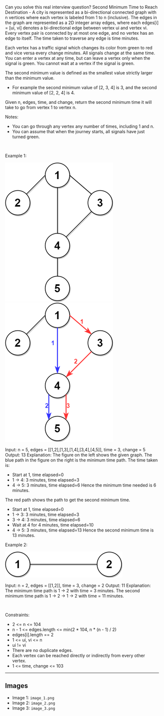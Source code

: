 Can you solve this real interview question? Second Minimum Time to Reach Destination - A city is represented as a bi-directional connected graph with n vertices where each vertex is labeled from 1 to n (inclusive). The edges in the graph are represented as a 2D integer array edges, where each edges[i] = [ui, vi] denotes a bi-directional edge between vertex ui and vertex vi. Every vertex pair is connected by at most one edge, and no vertex has an edge to itself. The time taken to traverse any edge is time minutes.

Each vertex has a traffic signal which changes its color from green to red and vice versa every change minutes. All signals change at the same time. You can enter a vertex at any time, but can leave a vertex only when the signal is green. You cannot wait at a vertex if the signal is green.

The second minimum value is defined as the smallest value strictly larger than the minimum value.

 * For example the second minimum value of [2, 3, 4] is 3, and the second minimum value of [2, 2, 4] is 4.

Given n, edges, time, and change, return the second minimum time it will take to go from vertex 1 to vertex n.

Notes:

 * You can go through any vertex any number of times, including 1 and n.
 * You can assume that when the journey starts, all signals have just turned green.

 

Example 1:

![Example 1](./image_1.png)        ![Example 2](./image_2.png)


Input: n = 5, edges = [[1,2],[1,3],[1,4],[3,4],[4,5]], time = 3, change = 5
Output: 13
Explanation:
The figure on the left shows the given graph.
The blue path in the figure on the right is the minimum time path.
The time taken is:
- Start at 1, time elapsed=0
- 1 -> 4: 3 minutes, time elapsed=3
- 4 -> 5: 3 minutes, time elapsed=6
Hence the minimum time needed is 6 minutes.

The red path shows the path to get the second minimum time.
- Start at 1, time elapsed=0
- 1 -> 3: 3 minutes, time elapsed=3
- 3 -> 4: 3 minutes, time elapsed=6
- Wait at 4 for 4 minutes, time elapsed=10
- 4 -> 5: 3 minutes, time elapsed=13
Hence the second minimum time is 13 minutes.      


Example 2:

![Example 3](./image_3.png)


Input: n = 2, edges = [[1,2]], time = 3, change = 2
Output: 11
Explanation:
The minimum time path is 1 -> 2 with time = 3 minutes.
The second minimum time path is 1 -> 2 -> 1 -> 2 with time = 11 minutes.

 

Constraints:

 * 2 <= n <= 104
 * n - 1 <= edges.length <= min(2 * 104, n * (n - 1) / 2)
 * edges[i].length == 2
 * 1 <= ui, vi <= n
 * ui != vi
 * There are no duplicate edges.
 * Each vertex can be reached directly or indirectly from every other vertex.
 * 1 <= time, change <= 103

---

## Images

- Image 1: `image_1.png`
- Image 2: `image_2.png`
- Image 3: `image_3.png`
